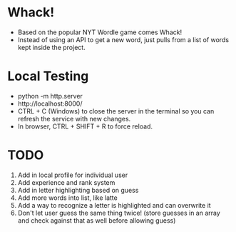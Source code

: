 # Whack!

- Based on the popular NYT Wordle game comes Whack!
- Instead of using an API to get a new word, just pulls from a list of words kept inside the project.

# Local Testing
- python -m http.server
- http://localhost:8000/
- CTRL + C (Windows) to close the server in the terminal so you can refresh the service with new changes.
- In browser, CTRL + SHIFT + R to force reload.

# TODO
1. Add in local profile for individual user
2. Add experience and rank system
3. Add in letter highlighting based on guess
4. Add more words into list, like latte
5. Add a way to recognize a letter is highlighted and can overwrite it
6. Don't let user guess the same thing twice! (store guesses in an array and check against that as well before allowing guess)